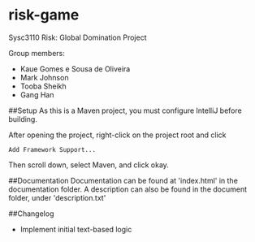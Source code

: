 # risk-game
Sysc3110 Risk: Global Domination Project

Group members:
- Kaue Gomes e Sousa de Oliveira
- Mark Johnson
- Tooba Sheikh
- Gang Han

##Setup
As this is a Maven project, you must configure IntelliJ before building.

After opening the project, right-click on the project root and click 
````
Add Framework Support...
````
Then scroll down, select Maven, and click okay.

##Documentation
Documentation can be found at 'index.html' in the documentation folder.
A description can also be found in the document folder, under 'description.txt'

##Changelog
- Implement initial text-based logic